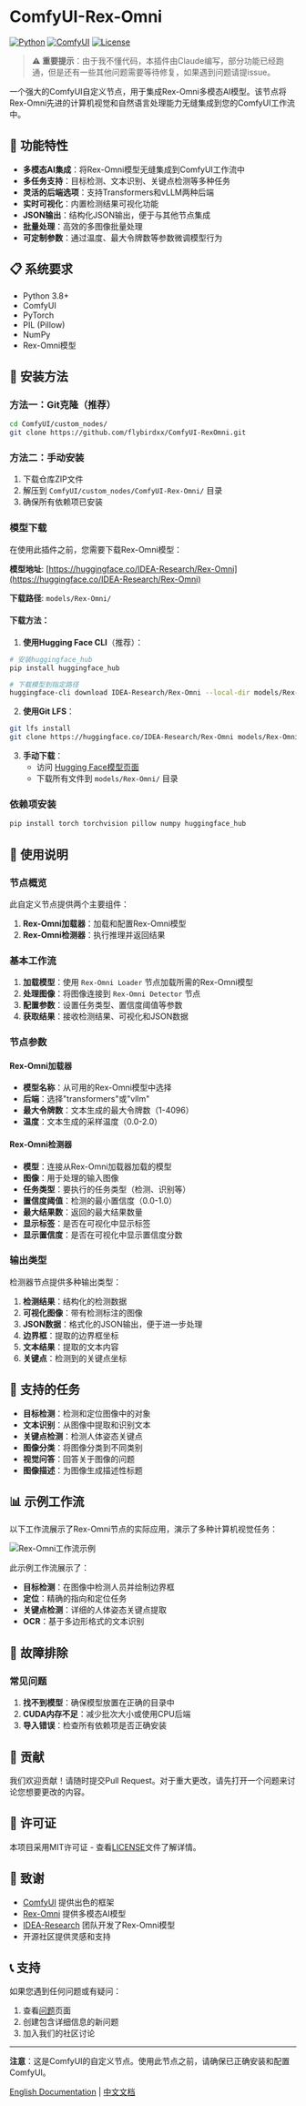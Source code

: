 # ComfyUI-Rex-Omni

[![Python](https://img.shields.io/badge/Python-3.8+-blue.svg)](https://www.python.org/downloads/)
[![ComfyUI](https://img.shields.io/badge/ComfyUI-自定义节点-green.svg)](https://github.com/comfyanonymous/ComfyUI)
[![License](https://img.shields.io/badge/License-MIT-yellow.svg)](LICENSE)

> **⚠️ 重要提示**：由于我不懂代码，本插件由Claude编写，部分功能已经跑通，但是还有一些其他问题需要等待修复，如果遇到问题请提issue。

一个强大的ComfyUI自定义节点，用于集成Rex-Omni多模态AI模型。该节点将Rex-Omni先进的计算机视觉和自然语言处理能力无缝集成到您的ComfyUI工作流中。

## 🌟 功能特性

- **多模态AI集成**：将Rex-Omni模型无缝集成到ComfyUI工作流中
- **多任务支持**：目标检测、文本识别、关键点检测等多种任务
- **灵活的后端选项**：支持Transformers和vLLM两种后端
- **实时可视化**：内置检测结果可视化功能
- **JSON输出**：结构化JSON输出，便于与其他节点集成
- **批量处理**：高效的多图像批量处理
- **可定制参数**：通过温度、最大令牌数等参数微调模型行为

## 📋 系统要求

- Python 3.8+
- ComfyUI
- PyTorch
- PIL (Pillow)
- NumPy
- Rex-Omni模型

## 🚀 安装方法

### 方法一：Git克隆（推荐）

```bash
cd ComfyUI/custom_nodes/
git clone https://github.com/flybirdxx/ComfyUI-RexOmni.git
```

### 方法二：手动安装

1. 下载仓库ZIP文件
2. 解压到 `ComfyUI/custom_nodes/ComfyUI-Rex-Omni/` 目录
3. 确保所有依赖项已安装

### 模型下载

在使用此插件之前，您需要下载Rex-Omni模型：

**模型地址**: [https://huggingface.co/IDEA-Research/Rex-Omni](https://huggingface.co/IDEA-Research/Rex-Omni)

**下载路径**: `models/Rex-Omni/`

#### 下载方法：

1. **使用Hugging Face CLI**（推荐）：
```bash
# 安装huggingface_hub
pip install huggingface_hub

# 下载模型到指定路径
huggingface-cli download IDEA-Research/Rex-Omni --local-dir models/Rex-Omni
```

2. **使用Git LFS**：
```bash
git lfs install
git clone https://huggingface.co/IDEA-Research/Rex-Omni models/Rex-Omni
```

3. **手动下载**：
   - 访问 [Hugging Face模型页面](https://huggingface.co/IDEA-Research/Rex-Omni)
   - 下载所有文件到 `models/Rex-Omni/` 目录

### 依赖项安装

```bash
pip install torch torchvision pillow numpy huggingface_hub
```

## 📖 使用说明

### 节点概览

此自定义节点提供两个主要组件：

1. **Rex-Omni加载器**：加载和配置Rex-Omni模型
2. **Rex-Omni检测器**：执行推理并返回结果

### 基本工作流

1. **加载模型**：使用 `Rex-Omni Loader` 节点加载所需的Rex-Omni模型
2. **处理图像**：将图像连接到 `Rex-Omni Detector` 节点
3. **配置参数**：设置任务类型、置信度阈值等参数
4. **获取结果**：接收检测结果、可视化和JSON数据

### 节点参数

#### Rex-Omni加载器
- **模型名称**：从可用的Rex-Omni模型中选择
- **后端**：选择"transformers"或"vllm"
- **最大令牌数**：文本生成的最大令牌数（1-4096）
- **温度**：文本生成的采样温度（0.0-2.0）

#### Rex-Omni检测器
- **模型**：连接从Rex-Omni加载器加载的模型
- **图像**：用于处理的输入图像
- **任务类型**：要执行的任务类型（检测、识别等）
- **置信度阈值**：检测的最小置信度（0.0-1.0）
- **最大结果数**：返回的最大结果数量
- **显示标签**：是否在可视化中显示标签
- **显示置信度**：是否在可视化中显示置信度分数

### 输出类型

检测器节点提供多种输出类型：

1. **检测结果**：结构化的检测数据
2. **可视化图像**：带有检测标注的图像
3. **JSON数据**：格式化的JSON输出，便于进一步处理
4. **边界框**：提取的边界框坐标
5. **文本结果**：提取的文本内容
6. **关键点**：检测到的关键点坐标

## 🎯 支持的任务

- **目标检测**：检测和定位图像中的对象
- **文本识别**：从图像中提取和识别文本
- **关键点检测**：检测人体姿态关键点
- **图像分类**：将图像分类到不同类别
- **视觉问答**：回答关于图像的问题
- **图像描述**：为图像生成描述性标题

## 📊 示例工作流

以下工作流展示了Rex-Omni节点的实际应用，演示了多种计算机视觉任务：

![Rex-Omni工作流示例](example_workflow/workflow.png)

此示例工作流展示了：
- **目标检测**：在图像中检测人员并绘制边界框
- **定位**：精确的指向和定位任务
- **关键点检测**：详细的人体姿态关键点提取
- **OCR**：基于多边形格式的文本识别

## 🐛 故障排除

### 常见问题

1. **找不到模型**：确保模型放置在正确的目录中
2. **CUDA内存不足**：减少批次大小或使用CPU后端
3. **导入错误**：检查所有依赖项是否正确安装

## 🤝 贡献

我们欢迎贡献！请随时提交Pull Request。对于重大更改，请先打开一个问题来讨论您想要更改的内容。

## 📄 许可证

本项目采用MIT许可证 - 查看[LICENSE](LICENSE)文件了解详情。

## 🙏 致谢

- [ComfyUI](https://github.com/comfyanonymous/ComfyUI) 提供出色的框架
- [Rex-Omni](https://huggingface.co/IDEA-Research/Rex-Omni) 提供多模态AI模型
- [IDEA-Research](https://huggingface.co/IDEA-Research) 团队开发了Rex-Omni模型
- 开源社区提供灵感和支持

## 📞 支持

如果您遇到任何问题或有疑问：

1. 查看[问题](https://github.com/flybirdxx/ComfyUI-RexOmni/issues)页面
2. 创建包含详细信息的新问题
3. 加入我们的社区讨论

---

**注意**：这是ComfyUI的自定义节点。使用此节点之前，请确保已正确安装和配置ComfyUI。

[English Documentation](README.md) | [中文文档](README_CN.md)
